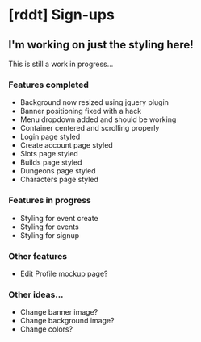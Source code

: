 # [rddt] Sign-ups
## I'm working on just the styling here!

This is still a work in progress...

### Features completed
* Background now resized using jquery plugin
* Banner positioning fixed with a hack
* Menu dropdown added and should be working
* Container centered and scrolling properly
* Login page styled
* Create account page styled
* Slots page styled
* Builds page styled
* Dungeons page styled
* Characters page styled

### Features in progress
* Styling for event create
* Styling for events
* Styling for signup

### Other features
* Edit Profile mockup page?

### Other ideas...
* Change banner image?
* Change background image?
* Change colors?
